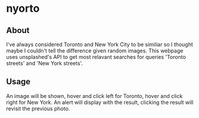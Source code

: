 # nyorto

## About

I've always considered Toronto and New York City to be similiar so I thought maybe I couldn't tell the difference given random images. This webpage uses unsplashed's API to get most relavant searches for queries 'Toronto streets' and 'New York streets'.

## Usage

An image will be shown, hover and click left for Toronto, hover and click right for New York. An alert will display with the result, clicking the result will revisit the previous photo.

